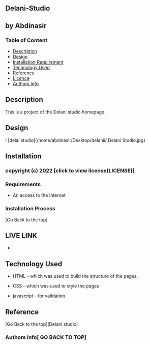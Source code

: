 ## Delani-Studio
## by Abdinasir
### Table of Content

+ [Description](#description)
+ [Design](#design)
+ [Installation Requirement](#Installation)
+ [Technology Used](#technology-used)
+ [Reference](#reference)
+ [Licence](#licence)
+ [Authors Info](#author-Info)

## Description
<p>This is a project of the Delani studio homepage.</p>

## Design

! [delai studio](/home/abdinasir/Desktop/delanii/ Delani Studio.jpg)

## Installation

### copyright (c) 2022 [click to view license(LICENSE)]


### Requirements

* An access to the Internet

### Installation Process

[Go Back to the top]

## LIVE LINK

* 
## Technology Used
* HTML - which was used to build the structure of the pages.

* CSS - which was used to style the pages

* javascript - for validation

## Reference

[Go Back to the top](Delani studio)
### Authors info[ GO BACK TO TOP]

